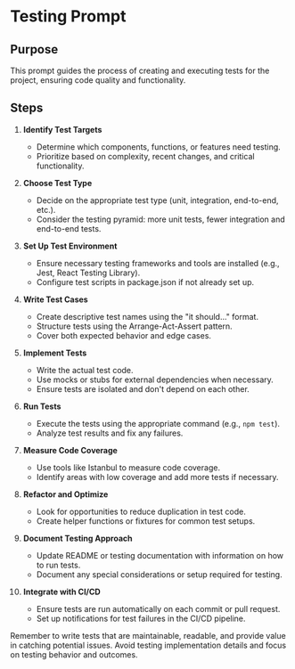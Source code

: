# Testing Prompt

## Purpose
This prompt guides the process of creating and executing tests for the project, ensuring code quality and functionality.

## Steps

1. **Identify Test Targets**
   - Determine which components, functions, or features need testing.
   - Prioritize based on complexity, recent changes, and critical functionality.

2. **Choose Test Type**
   - Decide on the appropriate test type (unit, integration, end-to-end, etc.).
   - Consider the testing pyramid: more unit tests, fewer integration and end-to-end tests.

3. **Set Up Test Environment**
   - Ensure necessary testing frameworks and tools are installed (e.g., Jest, React Testing Library).
   - Configure test scripts in package.json if not already set up.

4. **Write Test Cases**
   - Create descriptive test names using the "it should..." format.
   - Structure tests using the Arrange-Act-Assert pattern.
   - Cover both expected behavior and edge cases.

5. **Implement Tests**
   - Write the actual test code.
   - Use mocks or stubs for external dependencies when necessary.
   - Ensure tests are isolated and don't depend on each other.

6. **Run Tests**
   - Execute the tests using the appropriate command (e.g., `npm test`).
   - Analyze test results and fix any failures.

7. **Measure Code Coverage**
   - Use tools like Istanbul to measure code coverage.
   - Identify areas with low coverage and add more tests if necessary.

8. **Refactor and Optimize**
   - Look for opportunities to reduce duplication in test code.
   - Create helper functions or fixtures for common test setups.

9. **Document Testing Approach**
   - Update README or testing documentation with information on how to run tests.
   - Document any special considerations or setup required for testing.

10. **Integrate with CI/CD**
    - Ensure tests are run automatically on each commit or pull request.
    - Set up notifications for test failures in the CI/CD pipeline.

Remember to write tests that are maintainable, readable, and provide value in catching potential issues. Avoid testing implementation details and focus on testing behavior and outcomes.